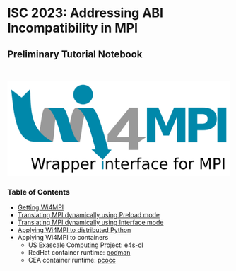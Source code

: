 

# ISC 2023: Addressing ABI Incompatibility in MPI 

## Preliminary Tutorial Notebook 

<br>
<p align="center">
   <img src="figures/wi4mpi-full-blue.png" width="550"/>
</p>

### Table of Contents 

* [Getting Wi4MPI](building-wi4mpi.md)
* [Translating MPI dynamically using Preload mode](preload.md)
* [Translating MPI dynamically using Interface mode](interface.md)
* [Applying Wi4MPI to distributed Python](mpi4py.md)
* Applying Wi4MPI to containers
   * US Exascale Computing Project: [e4s-cl](e4scl.md)
   * RedHat container runtime: [podman](podman.md)
   * CEA container runtime: [pcocc](pcocc.md)


